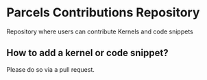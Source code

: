 # Parcels Contributions Repository
Repository where users can contribute Kernels and code snippets

## How to add a kernel or code snippet?
Please do so via a pull request.
